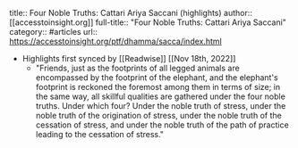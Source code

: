 title:: Four Noble Truths: Cattari Ariya Saccani (highlights)
author:: [[accesstoinsight.org]]
full-title:: "Four Noble Truths: Cattari Ariya Saccani"
category:: #articles
url:: https://accesstoinsight.org/ptf/dhamma/sacca/index.html

- Highlights first synced by [[Readwise]] [[Nov 18th, 2022]]
	- "Friends, just as the footprints of all legged animals are encompassed by the footprint of the elephant, and the elephant's footprint is reckoned the foremost among them in terms of size; in the same way, all skillful qualities are gathered under the four noble truths. Under which four? Under the noble truth of stress, under the noble truth of the origination of stress, under the noble truth of the cessation of stress, and under the noble truth of the path of practice leading to the cessation of stress."